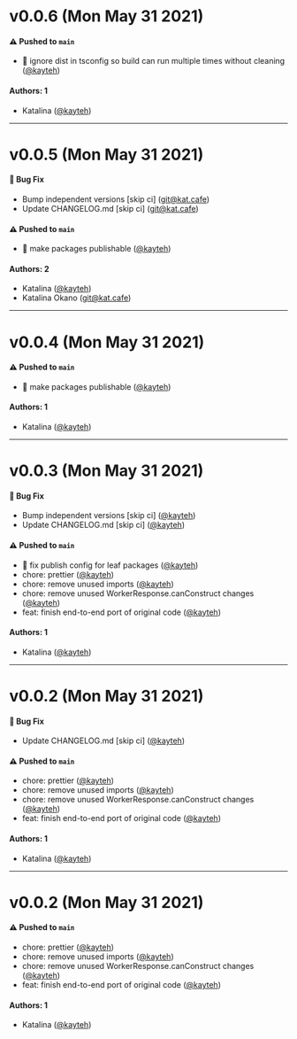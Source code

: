 # v0.0.6 (Mon May 31 2021)

#### ⚠️ Pushed to `main`

- 💚 ignore dist in tsconfig so build can run multiple times without cleaning ([@kayteh](https://github.com/kayteh))

#### Authors: 1

- Katalina ([@kayteh](https://github.com/kayteh))

---

# v0.0.5 (Mon May 31 2021)

#### 🐛 Bug Fix

- Bump independent versions \[skip ci\] (git@kat.cafe)
- Update CHANGELOG.md \[skip ci\] (git@kat.cafe)

#### ⚠️ Pushed to `main`

- 👷 make packages publishable ([@kayteh](https://github.com/kayteh))

#### Authors: 2

- Katalina ([@kayteh](https://github.com/kayteh))
- Katalina Okano (git@kat.cafe)

---

# v0.0.4 (Mon May 31 2021)

#### ⚠️ Pushed to `main`

- 👷 make packages publishable ([@kayteh](https://github.com/kayteh))

#### Authors: 1

- Katalina ([@kayteh](https://github.com/kayteh))

---

# v0.0.3 (Mon May 31 2021)

#### 🐛 Bug Fix

- Bump independent versions \[skip ci\] ([@kayteh](https://github.com/kayteh))
- Update CHANGELOG.md \[skip ci\] ([@kayteh](https://github.com/kayteh))

#### ⚠️ Pushed to `main`

- 🔧 fix publish config for leaf packages ([@kayteh](https://github.com/kayteh))
- chore: prettier ([@kayteh](https://github.com/kayteh))
- chore: remove unused imports ([@kayteh](https://github.com/kayteh))
- chore: remove unused WorkerResponse.canConstruct changes ([@kayteh](https://github.com/kayteh))
- feat: finish end-to-end port of original code ([@kayteh](https://github.com/kayteh))

#### Authors: 1

- Katalina ([@kayteh](https://github.com/kayteh))

---

# v0.0.2 (Mon May 31 2021)

#### 🐛 Bug Fix

- Update CHANGELOG.md \[skip ci\] ([@kayteh](https://github.com/kayteh))

#### ⚠️ Pushed to `main`

- chore: prettier ([@kayteh](https://github.com/kayteh))
- chore: remove unused imports ([@kayteh](https://github.com/kayteh))
- chore: remove unused WorkerResponse.canConstruct changes ([@kayteh](https://github.com/kayteh))
- feat: finish end-to-end port of original code ([@kayteh](https://github.com/kayteh))

#### Authors: 1

- Katalina ([@kayteh](https://github.com/kayteh))

---

# v0.0.2 (Mon May 31 2021)

#### ⚠️ Pushed to `main`

- chore: prettier ([@kayteh](https://github.com/kayteh))
- chore: remove unused imports ([@kayteh](https://github.com/kayteh))
- chore: remove unused WorkerResponse.canConstruct changes ([@kayteh](https://github.com/kayteh))
- feat: finish end-to-end port of original code ([@kayteh](https://github.com/kayteh))

#### Authors: 1

- Katalina ([@kayteh](https://github.com/kayteh))
